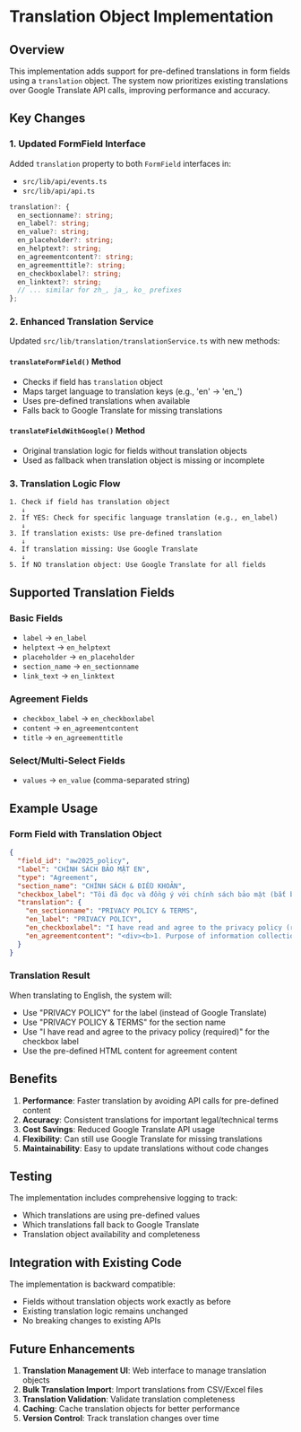 # Translation Object Implementation

## Overview

This implementation adds support for pre-defined translations in form fields using a `translation` object. The system now prioritizes existing translations over Google Translate API calls, improving performance and accuracy.

## Key Changes

### 1. Updated FormField Interface

Added `translation` property to both `FormField` interfaces in:
- `src/lib/api/events.ts`
- `src/lib/api/api.ts`

```typescript
translation?: {
  en_sectionname?: string;
  en_label?: string;
  en_value?: string;
  en_placeholder?: string;
  en_helptext?: string;
  en_agreementcontent?: string;
  en_agreementtitle?: string;
  en_checkboxlabel?: string;
  en_linktext?: string;
  // ... similar for zh_, ja_, ko_ prefixes
};
```

### 2. Enhanced Translation Service

Updated `src/lib/translation/translationService.ts` with new methods:

#### `translateFormField()` Method
- Checks if field has `translation` object
- Maps target language to translation keys (e.g., 'en' → 'en_')
- Uses pre-defined translations when available
- Falls back to Google Translate for missing translations

#### `translateFieldWithGoogle()` Method
- Original translation logic for fields without translation objects
- Used as fallback when translation object is missing or incomplete

### 3. Translation Logic Flow

```
1. Check if field has translation object
   ↓
2. If YES: Check for specific language translation (e.g., en_label)
   ↓
3. If translation exists: Use pre-defined translation
   ↓
4. If translation missing: Use Google Translate
   ↓
5. If NO translation object: Use Google Translate for all fields
```

## Supported Translation Fields

### Basic Fields
- `label` → `en_label`
- `helptext` → `en_helptext`
- `placeholder` → `en_placeholder`
- `section_name` → `en_sectionname`
- `link_text` → `en_linktext`

### Agreement Fields
- `checkbox_label` → `en_checkboxlabel`
- `content` → `en_agreementcontent`
- `title` → `en_agreementtitle`

### Select/Multi-Select Fields
- `values` → `en_value` (comma-separated string)

## Example Usage

### Form Field with Translation Object

```json
{
  "field_id": "aw2025_policy",
  "label": "CHÍNH SÁCH BẢO MẬT EN",
  "type": "Agreement",
  "section_name": "CHÍNH SÁCH & ĐIỀU KHOẢN",
  "checkbox_label": "Tôi đã đọc và đồng ý với chính sách bảo mật (bắt buộc) EN",
  "translation": {
    "en_sectionname": "PRIVACY POLICY & TERMS",
    "en_label": "PRIVACY POLICY",
    "en_checkboxlabel": "I have read and agree to the privacy policy (required)",
    "en_agreementcontent": "<div><b>1. Purpose of information collection includes:</b> Pre-registration, contract completion...</div>"
  }
}
```

### Translation Result

When translating to English, the system will:
- Use "PRIVACY POLICY" for the label (instead of Google Translate)
- Use "PRIVACY POLICY & TERMS" for the section name
- Use "I have read and agree to the privacy policy (required)" for the checkbox label
- Use the pre-defined HTML content for agreement content

## Benefits

1. **Performance**: Faster translation by avoiding API calls for pre-defined content
2. **Accuracy**: Consistent translations for important legal/technical terms
3. **Cost Savings**: Reduced Google Translate API usage
4. **Flexibility**: Can still use Google Translate for missing translations
5. **Maintainability**: Easy to update translations without code changes

## Testing

The implementation includes comprehensive logging to track:
- Which translations are using pre-defined values
- Which translations fall back to Google Translate
- Translation object availability and completeness

## Integration with Existing Code

The implementation is backward compatible:
- Fields without translation objects work exactly as before
- Existing translation logic remains unchanged
- No breaking changes to existing APIs

## Future Enhancements

1. **Translation Management UI**: Web interface to manage translation objects
2. **Bulk Translation Import**: Import translations from CSV/Excel files
3. **Translation Validation**: Validate translation completeness
4. **Caching**: Cache translation objects for better performance
5. **Version Control**: Track translation changes over time
